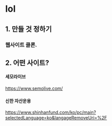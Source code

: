 # lol

## 1. 만들 것 정하기 

### 웹사이트 클론.

## 2. 어떤 사이트?

#### 세모라이브
https://www.semolive.com/

#### 신한 자산운용
https://www.shinhanfund.com/ko/pc/main?selectedLanguage=ko&langageRemoveUri=%2F


